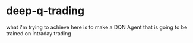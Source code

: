 # deep-q-trading
what i'm trying to achieve here is to make a DQN Agent that is going to be trained on intraday trading
